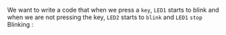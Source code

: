 We want to write a code that when we press a `key`, `LED1` starts to blink and when we are not pressing the key, `LED2` starts to `blink` and `LED1` `stop` Blinking :
